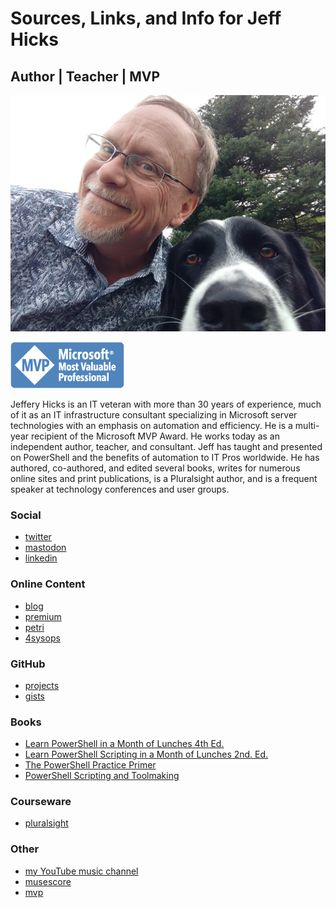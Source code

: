# Sources, Links, and Info for Jeff Hicks

## Author | Teacher | MVP

![jeff hicks](images/IMG_20180512_183611539.jpg)

![microsoft mvp](images/MVP_Horizontal_BlueOnly.png)

Jeffery Hicks is an IT veteran with more than 30 years of experience, much of it as an IT infrastructure consultant specializing in Microsoft server technologies with an emphasis on automation and efficiency. He is a multi-year recipient of the Microsoft MVP Award. He works today as an independent author, teacher, and consultant. Jeff has taught and presented on PowerShell and the benefits of automation to IT Pros worldwide. He has authored, co-authored, and edited several books, writes for numerous online sites and print publications, is a Pluralsight author, and is a frequent speaker at technology conferences and user groups.

### Social

+ [twitter](https://twitter.com/jeffhicks)
+ <a rel="me" href="https://techhub.social/@JeffHicks">mastodon</a>
+ [linkedin](https://www.linkedin.com/in/jefferyhicks/)

### Online Content

+ [blog](https://jdhitsolutions.com/blog)
+ [premium](https://jeffhicks.substack.com)
+ [petri](https://petri.com/author/jeff-hicks/)
+ [4sysops](https://4sysops.com/members/jeffery-hicks/)

### GitHub

+ [projects](https://github.com/jdhitsolutions)
+ [gists](https://gist.github.com/jdhitsolutions)

### Books

+ [Learn PowerShell in a Month of Lunches 4th Ed.](https://www.manning.com/books/learn-powershell-in-a-month-of-lunches?a_aid=jdhit&chan=code1)
+ [Learn PowerShell Scripting in a Month of Lunches 2nd. Ed.](https://www.manning.com/books/learn-powershell-scripting-in-a-month-of-lunches-second-edition?a_aid=jdhit&chan=code1&a_aid=jdhit&chan=code1)
+ [The PowerShell Practice Primer](https://leanpub.com/psprimer)
+ [PowerShell Scripting and Toolmaking](https://leanpub.com/powershell-scripting-toolmaking/)

### Courseware

+ [pluralsight](https://pluralsight.pxf.io/qbR6n)

### Other

+ [my YouTube music channel](https://www.youtube.com/channel/UCQgbzJeDQm3zvuHz13UMwZA)
+ [musescore](https://musescore.com/user/26698536)
+ [mvp](https://mvp.microsoft.com/en-us/PublicProfile/4000314)
